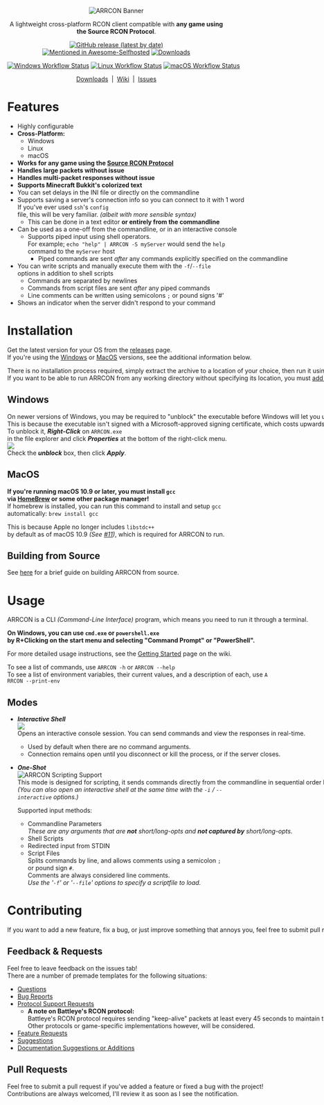 <p align="center">
  <img
       src="https://i.imgur.com/BdC2Qz9.png"
       alt="ARRCON Banner"
  />
</p>  
<p align="center">
A lightweight cross-platform RCON client compatible with <b>any game using the Source RCON Protocol</b>.<br/>
<p align="center">
  <a href="https://github.com/radj307/ARRCON/releases/latest"><img alt="GitHub release (latest by date)" src="https://img.shields.io/github/v/release/radj307/ARRCON?label=Latest+Version&style=flat"></a>
  <nobr/>
  <a href="https://github.com/awesome-selfhosted/awesome-selfhosted#games---administrative-utilities--control-panels"><img alt="Mentioned in Awesome-Selfhosted" src="https://awesome.re/mentioned-badge.svg"></a>
  <nobr/>
  <a href="https://github.com/radj307/ARRCON/releases"><img alt="Downloads" src="https://img.shields.io/github/downloads/radj307/ARRCON/total?label=Downloads&style=flat"></a>
</p>
<p align="center">
  <a href="https://github.com/radj307/ARRCON/actions/workflows/Windows.yml"><img alt="Windows Workflow Status" src="https://img.shields.io/github/actions/workflow/status/radj307/ARRCON/Windows.yml?label=Windows&logo=github&style=flat"></a>
  <a href="https://github.com/radj307/ARRCON/actions/workflows/Linux.yml"><img alt="Linux Workflow Status" src="https://img.shields.io/github/actions/workflow/status/radj307/ARRCON/Linux.yml?label=Linux&logo=github"></a>
  <a href="https://github.com/radj307/ARRCON/actions/workflows/Windows.yml"><img alt="macOS Workflow Status" src="https://img.shields.io/github/actions/workflow/status/radj307/ARRCON/macOS.yml?label=macOS&logo=github"></a>
</p>
<p align="center">
  <a href="https://github.com/radj307/ARRCON/releases">Downloads</a>&nbsp&nbsp|&nbsp&nbsp<a href="https://github.com/radj307/ARRCON/wiki">Wiki</a>&nbsp&nbsp|&nbsp&nbsp<a href="https://github.com/radj307/ARRCON/issues">Issues</a>
</p>


# Features
  - Highly configurable
  - **Cross-Platform:**
    - Windows
    - Linux
    - macOS
  - **Works for any game using the [Source RCON Protocol](https://developer.valvesoftware.com/wiki/Source_RCON_Protocol)**
  - **Handles large packets without issue**
  - **Handles multi-packet responses without issue**
  - **Supports Minecraft Bukkit's colorized text**
  - You can set delays in the INI file or directly on the commandline
  - Supports saving a server's connection info so you can connect to it with 1 word  
    If you've ever used `ssh`'s `config` file, this will be very familiar. *(albeit with more sensible syntax)*
    - This can be done in a text editor **or entirely from the commandline**
  - Can be used as a one-off from the commandline, or in an interactive console
    - Supports piped input using shell operators.  
      For example; `echo "help" | ARRCON -S myServer` would send the `help` command to the `myServer` host
      - Piped commands are sent _after_ any commands explicitly specified on the commandline
  - You can write scripts and manually execute them with the `-f`/`--file` options in addition to shell scripts
    - Commands are separated by newlines
    - Commands from script files are sent _after_ any piped commands
    - Line comments can be written using semicolons `;` or pound signs '#'
  - Shows an indicator when the server didn't respond to your command
    

# Installation
Get the latest version for your OS from the [releases](https://github.com/radj307/ARRCON/releases) page.  
If you're using the [Windows](#windows) or [MacOS](#macos) versions, see the additional information below.

There is no installation process required, simply extract the archive to a location of your choice, then run it using a terminal emulator.  
If you want to be able to run ARRCON from any working directory without specifying its location, you must [add the location to your environment's PATH variable](https://github.com/radj307/ARRCON/wiki/Adding-To-Path).


## Windows
On newer versions of Windows, you may be required to "unblock" the executable before Windows will let you use it.  
This is because the executable isn't signed with a Microsoft-approved signing certificate, which costs upwards of [$300/year](https://docs.microsoft.com/en-us/windows-hardware/drivers/dashboard/get-a-code-signing-certificate#step-2-buy-a-new-code-signing-certificate).  
To unblock it, ___Right-Click___ on `ARRCON.exe` in the file explorer and click ___Properties___ at the bottom of the right-click menu.  
![](https://i.imgur.com/LKLZPVX.png)  
Check the ___unblock___ box, then click ___Apply___.  

## MacOS
**If you're running macOS 10.9 or later, you must install `gcc` via [HomeBrew](https://brew.sh) or some other package manager!**  
If homebrew is installed, you can run this command to install and setup `gcc` automatically: `brew install gcc`

This is because Apple no longer includes `libstdc++` by default as of macOS 10.9 *(See [#11](https://github.com/radj307/ARRCON/issues/11))*, which is required for ARRCON to run.

## Building from Source
See [here](https://github.com/radj307/ARRCON/wiki/Building-from-Source) for a brief guide on building ARRCON from source.


# Usage
ARRCON is a CLI _(Command-Line Interface)_ program, which means you need to run it through a terminal.  

__On Windows, you can use `cmd.exe` or `powershell.exe` by R+Clicking on the start menu and selecting "Command Prompt" or "PowerShell".__  

For more detailed usage instructions, see the [Getting Started](https://github.com/radj307/ARRCON/wiki) page on the wiki.

To see a list of commands, use `ARRCON -h` or `ARRCON --help`  
To see a list of environment variables, their current values, and a description of each, use `ARRCON --print-env`


## Modes
- ___Interactive Shell___  
  ![](https://i.imgur.com/4d4Epkb.png)  
  Opens an interactive console session. You can send commands and view the responses in real-time.
  - Used by default when there are no command arguments.
  - Connection remains open until you disconnect or kill the process, or if the server closes.
- ___One-Shot___  
  ![ARRCON Scripting Support](https://i.imgur.com/oPX47RD.png)  
  This mode is designed for scripting, it sends commands directly from the commandline in sequential order before exiting.  
  _(You can also open an interactive shell at the same time with the `-i` / `--interactive` options.)_
  
  Supported input methods:
    - Commandline Parameters  
      _These are any arguments that are __not__ short/long-opts and __not captured by__ short/long-opts._
    - Shell Scripts
    - Redirected input from STDIN
    - Script Files  
      Splits commands by line, and allows comments using a semicolon `;` or pound sign `#`.   
      Comments are always considered line comments.  
      _Use the '`-f`' or '`--file`' options to specify a scriptfile to load._

# Contributing

If you want to add a new feature, fix a bug, or just improve something that annoys you, feel free to submit pull requests and/or issues.

## Feedback & Requests
Feel free to leave feedback on the issues tab!  
There are a number of premade templates for the following situations:
- [Questions](https://github.com/radj307/ARRCON/issues/new?assignees=radj307&labels=question&template=question.md&title=%5BQUESTION%5D+)
- [Bug Reports](https://github.com/radj307/ARRCON/issues/new?assignees=radj307&labels=bug&template=bug-report.md&title=%5BBUG%5D+%E2%80%A6)
- [Protocol Support Requests](https://github.com/radj307/ARRCON/issues/new?assignees=radj307&labels=bug%2C+enhancement%2C+support&template=support-request.md&title=Unsupported+Title%3A+%3Ctitle%3E)  
  - __A note on Battleye's RCON protocol:__  
    Battleye's RCON protocol requires sending "keep-alive" packets at least every 45 seconds to maintain the connection, which is better suited by a multithreaded GUI application, and as such will not be implemented in ARRCON.  
    Other protocols or game-specific implementations however, will be considered.
- [Feature Requests](https://github.com/radj307/ARRCON/issues/new?assignees=&labels=enhancement%2C+new+feature+request&template=request-a-new-feature.md&title=%5BNEW%5D)
- [Suggestions](https://github.com/radj307/ARRCON/issues/new?assignees=&labels=&template=change-an-existing-feature.md&title=%5BCHANGE%5D+)
- [Documentation Suggestions or Additions](https://github.com/radj307/ARRCON/issues/new?assignees=&labels=documentation&template=documentation-request.md&title=%5BDOC%5D+)

## Pull Requests
Feel free to submit a pull request if you've added a feature or fixed a bug with the project!  
Contributions are always welcomed, I'll review it as soon as I see the notification.
